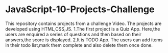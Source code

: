 # JavaScript-10-Projects-Challenge
This repository contains projects from a challenge Video. The projects are developed using HTML,CSS,JS.
1.The first project is a Quiz App.
  Here,the users are enquired a series of questions and then based on their answers,the score is displayed.
2.It is TODO App.
The users can add items in their todo list,mark them complete and also delete them once done.
 
